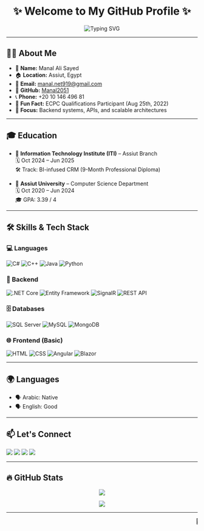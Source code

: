 <h1 align="center">✨ Welcome to My GitHub Profile ✨</h1>

<p align="center">
  <img src="https://readme-typing-svg.demolab.com?font=Fira+Code&size=24&pause=1000&color=F70000&center=true&vCenter=true&width=435&lines=I'm+Manal+Ali;Backend+.NET+Developer;Passionate+about+Clean+Architecture;Always+Learning+New+Techs!🚀" alt="Typing SVG" />
</p>

---

## 👩‍💻 About Me

- 💼 **Name:** Manal Ali Sayed  
- 🏠 **Location:** Assiut, Egypt  
- 📧 **Email:** manal.net919@gmail.com  
- 🔗 **GitHub:** [Manal2051](https://github.com/Manal2051)  
- 📞 **Phone:** +20 10 146 496 81  
- 🧩 **Fun Fact:** ECPC Qualifications Participant (Aug 25th, 2022)  
- 🎯 **Focus:** Backend systems, APIs, and scalable architectures

---

## 🎓 Education

- 🏫 **Information Technology Institute (ITI)** – Assiut Branch  
  🗓️ Oct 2024 – Jun 2025  
  🛠️ Track: BI-infused CRM (9-Month Professional Diploma)

- 🏫 **Assiut University** – Computer Science Department  
  🗓️ Oct 2020 – Jun 2024  
  🎓 GPA: 3.39 / 4

---

## 🛠️ Skills & Tech Stack

### 💻 Languages
![C#](https://img.shields.io/badge/C%23-239120?style=for-the-badge&logo=c-sharp&logoColor=white)
![C++](https://img.shields.io/badge/C++-00599C?style=for-the-badge&logo=cplusplus&logoColor=white)
![Java](https://img.shields.io/badge/Java-ED8B00?style=for-the-badge&logo=java&logoColor=white)
![Python](https://img.shields.io/badge/Python-3670A0?style=for-the-badge&logo=python&logoColor=ffdd54)

### 🧠 Backend
![.NET Core](https://img.shields.io/badge/.NET-512BD4?style=for-the-badge&logo=dotnet&logoColor=white)
![Entity Framework](https://img.shields.io/badge/EF%20Core-6DB33F?style=for-the-badge)
![SignalR](https://img.shields.io/badge/SignalR-0082C9?style=for-the-badge)
![REST API](https://img.shields.io/badge/REST%20API-FF6F00?style=for-the-badge)

### 🗄️ Databases
![SQL Server](https://img.shields.io/badge/SQL%20Server-CC2927?style=for-the-badge&logo=microsoftsqlserver&logoColor=white)
![MySQL](https://img.shields.io/badge/MySQL-005C84?style=for-the-badge&logo=mysql&logoColor=white)
![MongoDB](https://img.shields.io/badge/MongoDB-4EA94B?style=for-the-badge&logo=mongodb&logoColor=white)

### 🌐 Frontend (Basic)
![HTML](https://img.shields.io/badge/HTML5-E34F26?style=for-the-badge&logo=html5&logoColor=white)
![CSS](https://img.shields.io/badge/CSS3-1572B6?style=for-the-badge&logo=css3&logoColor=white)
![Angular](https://img.shields.io/badge/Angular-DD0031?style=for-the-badge&logo=angular&logoColor=white)
![Blazor](https://img.shields.io/badge/Blazor-512BD4?style=for-the-badge&logo=blazor&logoColor=white)

---

## 🌍 Languages

- 🗣️ Arabic: Native  
- 🗣️ English: Good

---

## 📫 Let's Connect

<p align="left">
  <a href="mailto:manal.net919@gmail.com"><img src="https://img.shields.io/badge/Gmail-D14836?style=flat-square&logo=gmail&logoColor=white"/></a>
  <a href="https://www.linkedin.com/in/manal-ali-075563372/"><img src="https://img.shields.io/badge/LinkedIn-0077B5?style=flat-square&logo=linkedin&logoColor=white"/></a>
  <a href="https://facebook.com/manal.ali.344489"><img src="https://img.shields.io/badge/Facebook-1877F2?style=flat-square&logo=facebook&logoColor=white"/></a>
  <a href="https://github.com/Manal2051"><img src="https://img.shields.io/badge/GitHub-181717?style=flat-square&logo=github&logoColor=white"/></a>
</p>

---

## 🔥 GitHub Stats

<p align="center">
  <img src="https://github-readme-stats.vercel.app/api?username=Manal2051&show_icons=true&theme=tokyonight&hide_title=false&count_private=true"/>
</p>

<p align="center">
  <img src="https://github-readme-streak-stats.herokuapp.com/?user=Manal2051&theme=tokyonight"/>
</p>

---

<marquee><b>🌟 Let’s build something amazing together 🌟</b></marquee>
